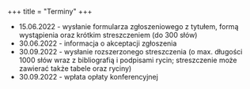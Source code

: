 +++
title = "Terminy"
+++


- 15.06.2022 - wysłanie formularza zgłoszeniowego z tytułem, formą wystąpienia oraz krótkim streszczeniem (do 300 słów) 
- 30.06.2022 - informacja o akceptacji zgłoszenia
- 30.09.2022 - wysłanie rozszerzonego streszczenia (o max. długości 1000 słów wraz z bibliografią i podpisami rycin; streszczenie może zawierać także tabele oraz ryciny)
- 30.09.2022 - wpłata opłaty konferencyjnej



